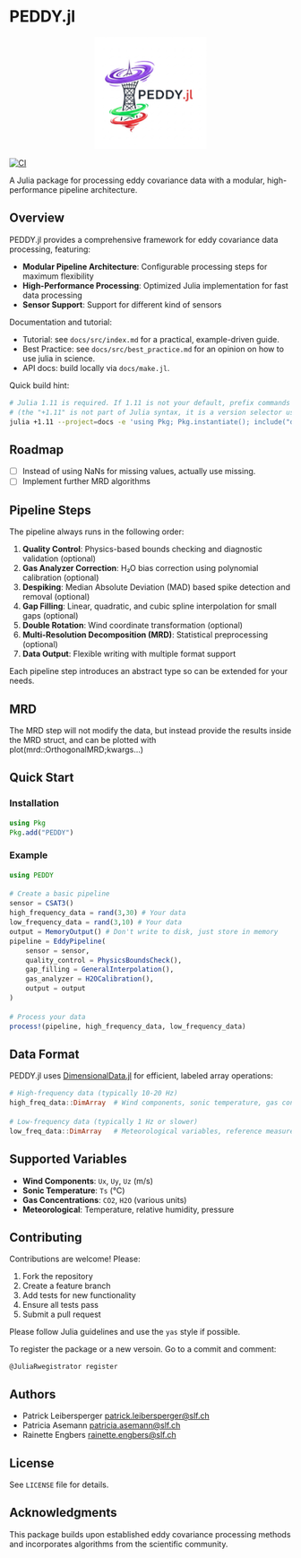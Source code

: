# PEDDY.jl

<p align="center">
  <img src="docs/assets/logo_scaled.png" alt="PEDDY.jl Logo" width="200"/>
</p>

[![CI](https://github.com/pleibers/PEDDY.jl/actions/workflows/ci.yml/badge.svg)](https://github.com/pleibers/PEDDY.jl/actions/workflows/ci.yml)

A Julia package for processing eddy covariance data with a modular, high-performance pipeline architecture.

## Overview

PEDDY.jl provides a comprehensive framework for eddy covariance data processing, featuring:

- **Modular Pipeline Architecture**: Configurable processing steps for maximum flexibility
- **High-Performance Processing**: Optimized Julia implementation for fast data processing
- **Sensor Support**: Support for different kind of sensors

Documentation and tutorial:

- Tutorial: see `docs/src/index.md` for a practical, example-driven guide.
- Best Practice: see `docs/src/best_practice.md` for an opinion on how to use julia in science.
- API docs: build locally via `docs/make.jl`.

Quick build hint:

```bash
# Julia 1.11 is required. If 1.11 is not your default, prefix commands with +1.11
# (the "+1.11" is not part of Julia syntax, it is a version selector used by juliaup).
julia +1.11 --project=docs -e 'using Pkg; Pkg.instantiate(); include("docs/make.jl")'
```

## Roadmap

- [ ] Instead of using NaNs for missing values, actually use missing.
- [ ] Implement further MRD algorithms

## Pipeline Steps

The pipeline always runs in the following order:

1. **Quality Control**: Physics-based bounds checking and diagnostic validation (optional)
2. **Gas Analyzer Correction**: H₂O bias correction using polynomial calibration (optional)
3. **Despiking**: Median Absolute Deviation (MAD) based spike detection and removal (optional)
4. **Gap Filling**: Linear, quadratic, and cubic spline interpolation for small gaps (optional)
5. **Double Rotation**: Wind coordinate transformation (optional)
6. **Multi-Resolution Decomposition (MRD)**: Statistical preprocessing (optional)
7. **Data Output**: Flexible writing with multiple format support

Each pipeline step introduces an abstract type so can be extended for your needs.

## MRD

The MRD step will not modify the data, but instead provide the results inside the MRD struct, and can be plotted with plot(mrd::OrthogonalMRD;kwargs...)

## Quick Start

### Installation

```julia
using Pkg
Pkg.add("PEDDY")
```

### Example

```julia
using PEDDY

# Create a basic pipeline
sensor = CSAT3()
high_frequency_data = rand(3,30) # Your data
low_frequency_data = rand(3,10) # Your data
output = MemoryOutput() # Don't write to disk, just store in memory
pipeline = EddyPipeline(
    sensor = sensor,
    quality_control = PhysicsBoundsCheck(),
    gap_filling = GeneralInterpolation(),
    gas_analyzer = H2OCalibration(),
    output = output
)

# Process your data
process!(pipeline, high_frequency_data, low_frequency_data)
```

## Data Format

PEDDY.jl uses [DimensionalData.jl](https://rafaqz.github.io/DimensionalData.jl/dev/basics) for efficient, labeled array operations:

```julia
# High-frequency data (typically 10-20 Hz)
high_freq_data::DimArray  # Wind components, sonic temperature, gas concentrations

# Low-frequency data (typically 1 Hz or slower)  
low_freq_data::DimArray   # Meteorological variables, reference measurements
```

## Supported Variables

- **Wind Components**: `Ux`, `Uy`, `Uz` (m/s)
- **Sonic Temperature**: `Ts` (°C)
- **Gas Concentrations**: `CO2`, `H2O` (various units)
- **Meteorological**: Temperature, relative humidity, pressure

## Contributing

Contributions are welcome! Please:

1. Fork the repository
2. Create a feature branch
3. Add tests for new functionality
4. Ensure all tests pass
5. Submit a pull request

Please follow Julia guidelines and use the `yas` style if possible.

To register the package or a new versoin. Go to a commit and comment:

```text
@JuliaRwegistrator register
```

## Authors

- Patrick Leibersperger <patrick.leibersperger@slf.ch>
- Patricia Asemann <patricia.asemann@slf.ch>
- Rainette Engbers <rainette.engbers@slf.ch>

## License

See `LICENSE` file for details.

## Acknowledgments

This package builds upon established eddy covariance processing methods and incorporates algorithms from the scientific community.
